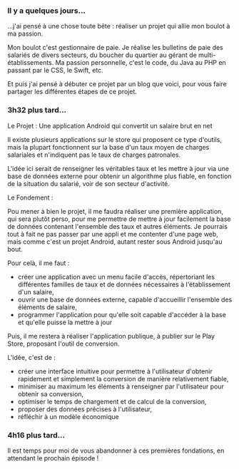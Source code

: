 ---
---

### Il y a quelques jours...

...j'ai pensé à une chose toute bête : réaliser un projet qui allie mon boulot à ma passion.

Mon boulot c'est gestionnaire de paie. Je réalise les bulletins de paie des salariés de divers secteurs, du boucher du quartier au gérant de multi-établissements. Ma passion personnelle, c'est le code, du Java au PHP en passant par le CSS, le Swift, etc.

Et puis j'ai pensé à débuter ce projet par un blog que voici, pour vous faire partager les différentes étapes de ce projet. 

### 3h32 plus tard...

Le Projet : Une application Android qui convertit un salaire brut en net

Il existe plusieurs applications sur le store qui proposent ce type d'outils, mais la plupart fonctionnent sur la base d'un taux moyen de charges salariales et n'indiquent pas le taux de charges patronales. 

L'idée ici serait de renseigner les véritables taux et les mettre à jour via une base de données externe pour obtenir un algorithme plus fiable, en fonction de la situation du salarié, voir de son secteur d'activité.

Le Fondement : 

Pou mener à bien le projet, il me faudra réaliser une première application, qui sera plutôt perso, pour me permettre de mettre à jour facilement la base de données contenant l'ensemble des taux et autres éléments. Je pourrais tout à fait ne pas passer par une appli et me contenter d'une page web, mais comme c'est un projet Android, autant rester sous Android jusqu'au bout. 

Pour celà, il me faut :
- créer une application avec un menu facile d'accès, répertoriant les différentes familles de taux et de données nécessaires à l'établissement d'un salaire,
- ouvrir une base de données externe, capable d'accueillir l'ensemble des éléments de salaire,
- programmer l'application pour qu'elle soit capable d'accéder à la base et qu'elle puisse la mettre à jour

Puis, il me restera à réaliser l'application publique, à publier sur le Play Store, proposant l'outil de conversion.

L'idée, c'est de :
- créer une interface intuitive pour permettre à l'utilisateur d'obtenir rapidement et simplement la conversion de manière relativement fiable,
- minimiser au maximum les éléments à renseigner par l'utilisateur pour obtenir sa conversion,
- optimiser le temps de chargement et de calcul de la conversion,
- proposer des données précises à l'utilisateur,
- réfléchir à un modèle économique

### 4h16 plus tard...

Il est temps pour moi de vous abandonner à ces premières fondations, en attendant le prochain épisode !

<img scr="http://www.reactiongifs.com/wp-content/uploads/2013/07/exhausted.gif"/>

